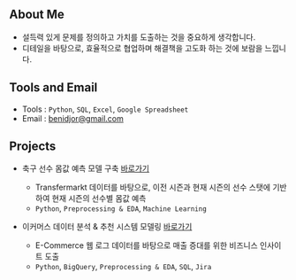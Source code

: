 ## About Me
- 설득력 있게 문제를 정의하고 가치를 도출하는 것을 중요하게 생각합니다.
- 디테일을 바탕으로, 효율적으로 협업하며 해결책을 고도화 하는 것에 보람을 느낍니다.

## Tools and Email

- Tools : `Python`, `SQL`, `Excel`, `Google Spreadsheet`
- Email : benidjor@gmail.com

## Projects
- 축구 선수 몸값 예측 모델 구축 [바로가기](https://github.com/benidjor/player-value-prediction-from-transfermarkt.git)
  - Transfermarkt 데이터를 바탕으로, 이전 시즌과 현재 시즌의 선수 스탯에 기반하여 현재 시즌의 선수별 몸값 예측
  - `Python`, `Preprocessing & EDA`, `Machine Learning`
    
- 이커머스 데이터 분석 & 추천 시스템 모델링 [바로가기](https://github.com/benidjor/ecommerce-behavior-data-analysis)
  - E-Commerce 웹 로그 데이터를 바탕으로 매출 증대를 위한 비즈니스 인사이트 도출
  - `Python`, `BigQuery`, `Preprocessing & EDA`, `SQL`, `Jira`

<!--
**benidjor/benidjor** is a ✨ _special_ ✨ repository because its `README.md` (this file) appears on your GitHub profile.

Here are some ideas to get you started:

- 🔭 I’m currently working on ...
- 🌱 I’m currently learning ...
- 👯 I’m looking to collaborate on ...
- 🤔 I’m looking for help with ...
- 💬 Ask me about ...
- 📫 How to reach me: ...
- 😄 Pronouns: ...
- ⚡ Fun fact: ...
-->
